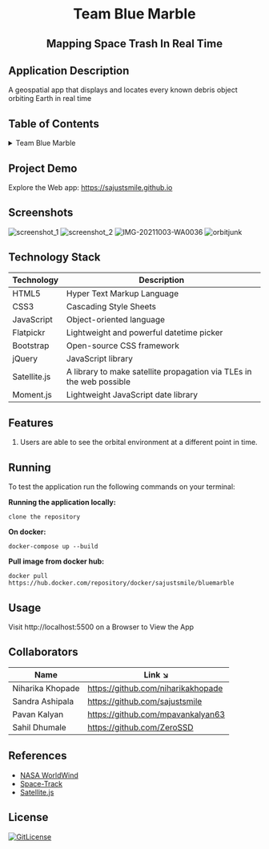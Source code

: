 
<!-- PROJECT TITLE -->
  <h1 align="center">Team Blue Marble</h1>
 <h2 2 align="center">
    Mapping Space Trash In Real Time
    <br />
    </h2>

## Application Description

A geospatial app that displays and locates every known debris object orbiting Earth in real time

## Table of Contents

<details>
<summary>Team Blue Marble</summary>

+ [Application Description](#application-description)
+ [Table of Contents](#table-of-contents)
+ [Project Demo](#demo)
+ [Screenshots](#screenshots)
+ [Technology Stack](#technology-stack)
+ [Features](#features)
+ [Running](#running)
+ [Usage](#usage)
+ [Collaborators](#collaborators)
+ [References](#references)  
+ [License](#license)

</details>

## Project Demo

Explore the Web app: https://sajustsmile.github.io

## Screenshots

![screenshot_1](https://user-images.githubusercontent.com/19821445/135711783-975f36a8-4fd9-43e9-be66-854e1b73ce9a.JPG)
![screenshot_2](https://user-images.githubusercontent.com/19821445/135711784-5dda03e4-0b42-4d55-b93d-03318f93dee9.JPG)
![IMG-20211003-WA0036](https://user-images.githubusercontent.com/19821445/135766375-a4378098-7ab7-4663-a161-1a84e20c113f.jpg)
![orbitjunk](https://user-images.githubusercontent.com/19821445/135750740-33bc51a4-03d3-4677-9f9e-6d08054801fb.png)

## Technology Stack

| Technology | Description                               |
|------------|-------------------------------------------|
| HTML5      | Hyper Text Markup Language                |
| CSS3       | Cascading Style Sheets                    |
| JavaScript | Object-oriented language                  |
| Flatpickr  | Lightweight and powerful datetime picker  |
| Bootstrap  | Open-source CSS framework                 |
| jQuery     | JavaScript library                        |
| Satellite.js | A library to make satellite propagation via TLEs in the web possible |
|Moment.js | Lightweight JavaScript date library |

## Features

1. Users are able to see the orbital environment at a different point in time.

## Running

To test the application run the following commands on your terminal:

**Running the application locally:**

```
clone the repository
```

**On docker:**

```
docker-compose up --build
```
**Pull image from docker hub:**

```
docker pull https://hub.docker.com/repository/docker/sajustsmile/bluemarble
```

## Usage

Visit http://localhost:5500 on a Browser to View the App


## Collaborators


| Name                          | Link ↘️                         |
|-------------------------------|---------------------------------|
| Niharika Khopade              | https://github.com/niharikakhopade |
| Sandra Ashipala               | https://github.com/sajustsmile  |
| Pavan Kalyan                  | https://github.com/mpavankalyan63 |
| Sahil Dhumale                 | https://github.com/ZeroSSD      |

## References
* [NASA WorldWind](https://worldwind.arc.nasa.gov/)
* [Space-Track](https://www.space-track.org/auth/login)
* [Satellite.js](https://github.com/shashwatak/satellite-js)

## License
[![GitLicense](https://gitlicense.com/badge/sajustsmile/sajustsmile.github.io)](https://github.com/sajustsmile/sajustsmile.github.io/blob/master/LICENSE)

